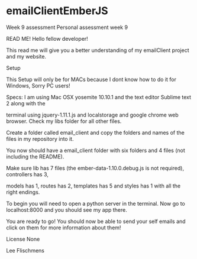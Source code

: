 # emailClientEmberJS
Week 9 assessment
Personal assessment week 9

READ ME! Hello fellow developer!

This read me will give you a better understanding of my emailClient project and my website.

Setup

This Setup will only be for MACs because I dont know how to do it for Windows, Sorry PC users!

Specs: I am using Mac OSX yosemite 10.10.1 and the text editor Sublime text 2 along with the

terminal using jquery-1.11.1.js and localstorage and google chrome web browser.  Check my libs folder for all other files.

Create a folder called email_client and copy the folders and names of the files in my repository into it.

You now should have a email_client folder with six folders and 4 files (not including the README).

Make sure lib has 7 files (the ember-data-1.10.0.debug.js is not required), controllers has 3, 

models has 1, routes has 2, templates has 5 and styles has 1 with all the right endings.

To begin you will need to open a python server in the terminal. Now go to localhost:8000 and you should see my app there.

You are ready to go! You should now be able to send your self emails and click on them for more information about them!

License None

Lee Flischmens
